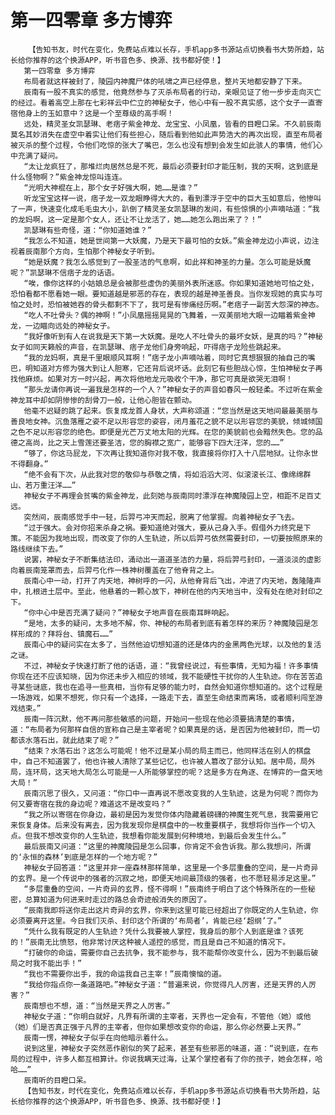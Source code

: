 # 第一四零章 多方博弈
        【告知书友，时代在变化，免费站点难以长存，手机app多书源站点切换看书大势所趋，站长给你推荐的这个换源APP，听书音色多、换源、找书都好使！】
       第一四零章 多方博弈
       布局者就这样被封了，陵园内神魔尸体的吼啸之声已经停息，整片天地都安静了下来。
       辰南有一股不真实的感觉，他竟然参与了灭杀布局者的行动，亲眼见证了他一步步走向灭亡的经过。看着高空上那在七彩祥云中伫立的神秘女子，他心中有一股不真实感，这个女子一直寄宿他身上的玉如意中？这是一个至尊级的高手啊！
       远处，精灵圣女凯瑟琳、老痞子紫金神龙、龙宝宝、小凤凰，皆看的目瞪口呆。不久前辰南莫名其妙消失在虚空中着实让他们有些担心，随后看到他如此声势浩大的再次出现，直至布局者被灭杀的整个过程，令他们吃惊的张大了嘴巴，怎么也没有想到会发生如此骇人的事情，他们心中充满了疑问。
       “太让龙疯狂了，那堆烂肉居然总是不死，最后必须要封印才能压制，我的天啊，这到底是什么怪物啊？”紫金神龙惊叫连连。
       “光明大神棍在上，那个女子好强大啊，她……是谁？”
       听龙宝宝这样一说，痞子龙一双龙眼睁得大大的，看到漂浮于空中的巨大玉如意后，他惨叫了一声，快速变化成毛毛虫大小，趴倒了精灵圣女凯瑟琳的发间，有些惊惧的小声嘀咕道：“我的龙妈啊，这一定是那个女人，还让不让龙活了，她……她怎么跑出来了？！”
       凯瑟琳有些奇怪，道：“你知道她谁？”
       “我怎么不知道，她是世间第一大妖魔，乃是天下最可怕的女妖。”紫金神龙边小声说，边注视着辰南那个方向，生怕那个神秘女子听到。
       “她是妖魔？我怎么感觉到了一股圣洁的气息啊，如此祥和神圣的力量。怎么可能是妖魔呢？”凯瑟琳不信痞子龙的话语。
       “唉，像你这样的小姑娘总是会被那些虚伪的美丽外表所迷惑。你如果知道她地可怕之处，恐怕看都不愿看她一眼。要知道越是邪恶的存在，表现的越是神圣善良。当你发现她的真实与可怕之处时，恐怕被她吞的骨头都剩不下了，我可是有惨痛经历啊。”老痞子一副苦大怨深的神态。
       “吃人不吐骨头？偶的神啊！”小凤凰摇摇晃晃的飞舞着，一双美丽地大眼一边瞄着紫金神龙，一边瞄向远处的神秘女子。
       “我好像听到有人在说我是天下第一大妖魔。是吃人不吐骨头的最坏女妖，是真的吗？”神秘女子如同天籁般的声音，在凯瑟琳、痞子龙他们身旁响起，吓得痞子龙险些跳起来。
       “我的龙妈啊，真是千里眼顺风耳啊！”痞子龙小声嘀咕着，同时它真想狠狠的抽自己的嘴巴，明知道对方修为强大到让人胆寒，它还背后说坏话。此刻它有些胆战心惊，生怕神秘女子再找他麻烦。如果对方一时兴起，再次将他地龙元吸收个干净，那它可真是欲哭无泪啊！
       “那头龙请你再说一遍我是怎样的一个人？”神秘女子的声音如春风一般轻柔。不过听在紫金神龙耳中却如阴惨惨的刮骨刀一般，让他心胆皆在颤动。
       他毫不迟疑的跳了起来。恢复成龙首人身状，大声称颂道：“您当然是这天地间最最美丽与善良地女神。沉鱼落雁之姿不足以形容您的姿容，闭月羞花之貌不足以形容您的美貌，倾城倾国之色不足以形容您的绝色。即便是光芒万丈地太阳的光辉。在您的美貌前也会黯然失色。您的品德之高尚，比之天上雪莲还要圣洁，您的胸襟之宽广，能够容下四大汪洋，您的……”
       “够了，你这马屁龙，下次再让我知道你对我不敬，我直接将你打入十八层地狱。让你永世不得翻身。”
       “绝不会有下次，从此我对您的敬仰与恭敬之情，将如滔滔大河、似滚滚长江、像绵绵群山、若万重汪洋……”
       神秘女子不再理会贫嘴的紫金神龙，此刻她与辰南同时漂浮在神魔陵园上空，相距不足百丈远。
       突然间，辰南感觉手中一轻，后羿弓冲天而起，脱离了他掌握。向着神秘女子飞去。
       “过于强大。会对你招来杀身之祸。要知道绝对强大，要从己身入手。假借外力终究是下策。不能因为我地出现，而改变了你的人生轨迹，所以后羿弓依然需要封印，一切要按照原来的路线继续下去。”
       说罢，神秘女子不断集结法印，涌动出一道道圣洁的力量，将后羿弓封印，一道淡淡的虚影向着辰南笼罩而去，后羿弓化作一株神树覆盖在了他脊背之上。
       辰南心中一动，打开了内天地，神树呼的一闪，从他脊背后飞出，冲进了内天地，轰隆隆声中，扎根进土层中。至此，他悬着的一颗心放下，神树在他的内天地当中，没有处在绝对封印之下。
       “你中心中是否充满了疑问？”神秘女子地声音在辰南耳畔响起。
       “是地，太多的疑问，太多地不解，你、神秘的布局者到底有着怎样的来历？神魔陵园是怎样形成的？拜将台、镇魔石……”
       辰南心中的疑问实在太多了，当然他迫切想知道的还是体内的金黑两色光球，以及他的复活之谜。
       不过，神秘女子快速打断了他的话语，道：“我曾经说过，有些事情，无知为福！许多事情你现在还不应该知晓，因为你还未步入相应的领域，我不能硬性干扰你的人生轨迹。你在苦苦追寻某些谜底，我也在追寻一些真相，当你有足够的能力时，自然会知道你想知道的。这个过程是一场游戏，如果不想死，你只有一个选择，一路走下去，直至生命结束而离场，或者顺利闯至游戏结束。”
       辰南一阵沉默，他不再问那些敏感的问题，开始问一些现在他必须要搞清楚的事情，道：“布局者为何那样自信的宣称自己是主宰者呢？如果真是的话，是否因为他被封印，而一切都该水落石出，就此结束了呢？”
       “结束？水落石出？这怎么可能呢！他不过是某小局的局主而已，他同样活在别人的棋盘中，自己不知道罢了，他也许被人清除了某些记忆，也许被人篡改了部分认知。居中局，局外局，连环局，这天地大局怎么可能是一人所能够掌控的呢？这是多方在角逐、在博弈的一盘天地大局！”
       辰南沉思了很久，又问道：“你口中一直再说不愿改变我的人生轨迹，这是为何呢？而你为何又要寄宿在我的身边呢？难道这不是改变吗？”
       “我之所以寄宿在你身边，最初是因为发觉你体内隐藏着磅礴的神魔生死气息，我需要用它来恢复身体。后来没有离去，因为我发现你是棋盘中的一枚重要棋子，我想将你当作一个切入点。但我不想改变你的人生轨迹，我想看你能发展到何种境地，到最后会发生什么。”
       最后辰南又问道：“这里的神魔陵园是怎么回事，你肯定不会告诉我。那么我想问，所谓的‘永恒的森林’到底是怎样的一个地方呢？”
       神秘女子回答道：“这里并非一座森林那样简单，这里是一个多层重叠的空间，是一片奇异的玄界。是一个传说中的强者的沉寂之地，即便天地间最顶级的强者，也不愿轻易涉足这里。”
       “多层重叠的空间，一片奇异的玄界，怪不得啊！”辰南终于明白了这个特殊所在的一些秘密，总算知道为何进来时走过的路总会奇迹般消失的原因了。
       “辰南我即将送你走出这片奇异的玄界，你来到这里可能已经超出了你既定的人生轨迹，你必须要离开这里。今日我们灭杀、封印这个所谓的‘布局者’，肯能已经‘超纲’了。”
       “凭什么我有既定的人生轨迹？凭什么我要被人掌控，我身后的那个人到底是谁？该死的！”辰南无比愤怒，他非常讨厌这种被人遥控的感觉，而且是自己不知道的情况下。
       “打破你的命运，需要你自己去抗争，我不能参与，我不能帮你改变什么，因为不到最后破局之时我不能出手！”
       “我也不需要你出手，我的命运我自己主宰！”辰南懊恼的道。
       “我给你指点你一条道路吧。”神秘女子道：“普遍来说，你觉得凡人厉害，还是天界的人厉害？”
       辰南想也不想，道：“当然是天界之人厉害。”
       神秘女子道：“你明白就好，凡界有所谓的主宰者，天界也一定会有，不管他（她）或他（她）们是否真正强于凡界的主宰者，但你如果想改变你的命运，那么你必然要上天界。”
       辰南一愣，神秘女子似乎在向他暗示着什么。
       说到这里，神秘女子突然恶作剧似的笑了起来，甚至有些邪恶的味道，道：“说到底，在布局的过程中，许多人都互相算计。你说我瞒天过海，让某个掌控者有了你的孩子，她会怎样，哈哈……”
       辰南听的目瞪口呆。
       【告知书友，时代在变化，免费站点难以长存，手机app多书源站点切换看书大势所趋，站长给你推荐的这个换源APP，听书音色多、换源、找书都好使！】